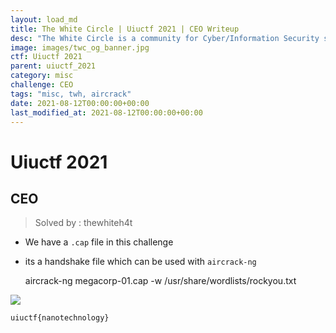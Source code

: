 ```yaml
---
layout: load_md
title: The White Circle | Uiuctf 2021 | CEO Writeup
desc: "The White Circle is a community for Cyber/Information Security students, enthusiasts and professionals. You can discuss anything related to Security, share your knowledge with others, get help when you need it and proceed further in your journey with amazing people from all over the world."
image: images/twc_og_banner.jpg
ctf: Uiuctf 2021
parent: uiuctf_2021
category: misc
challenge: CEO
tags: "misc, twh, aircrack"
date: 2021-08-12T00:00:00+00:00
last_modified_at: 2021-08-12T00:00:00+00:00
---
```


<h1 class="heading card-title white-text">Uiuctf 2021</h1>

## CEO
> Solved by : thewhiteh4t

- We have a `.cap` file in this challenge
- its a handshake file which can be used with `aircrack-ng`


    aircrack-ng megacorp-01.cap -w /usr/share/wordlists/rockyou.txt


![](https://i.imgur.com/fkJw0Nl.png)



    uiuctf{nanotechnology}


